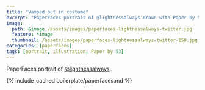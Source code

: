```yaml
---
title: "Vamped out in costume"
excerpt: "PaperFaces portrait of @lightnessalways drawn with Paper by 53 on an iPad."
image: 
  path: &image /assets/images/paperfaces-lightnessalways-twitter.jpg 
  feature: *image
  thumbnail: /assets/images/paperfaces-lightnessalways-twitter-150.jpg
categories: [paperfaces]
tags: [portrait, illustration, Paper by 53]
---
```


PaperFaces portrait of [@lightnessalways](https://twitter.com/lightnessalways).

{% include_cached boilerplate/paperfaces.md %}
